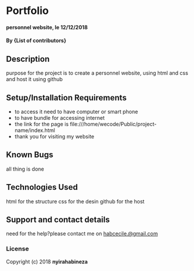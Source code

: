 # Portfolio
#### personnel website, le 12/12/2018
#### By **{List of contributors}**
## Description
purpose for the project is to create a personnel website, using html and css and host it using github
## Setup/Installation Requirements
* to access it need to have computer or smart phone
* to have bundle for accessing internet
* the link for the page is file:///home/wecode/Public/project-name/index.html
* thank you for visiting my website
## Known Bugs
all thing is done
## Technologies Used
html for the structure
css for the desin
github for the host
## Support and contact details
need for the help?please contact me on habcecile.@gmail.com
### License

Copyright (c) 2018 **nyirahabineza**